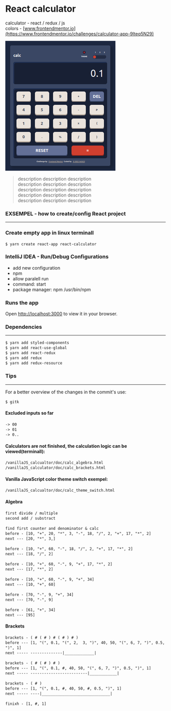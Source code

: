 # React calculator
calculator - react / redux / js  
colors - [www.frontendmentor.io](https://www.frontendmentor.io/challenges/calculator-app-9lteq5N29)


<img src="https://github.com/VoltG3/react_calculator/blob/master/doc/Screenshot00.png" alt="img">

> description description description  
description description description  
description description description  
description description description  
description description description


### EXSEMPEL - how to create/config React project
---

### Create empty app in linux terminall
```
$ yarn create react-app react-calculator
```
### IntelliJ IDEA - Run/Debug Configurations

- add new configuration
- npm
- allow paralell run
- command: start
- package manager: npm /usr/bin/npm

### Runs the app
Open [http://localhost:3000](http://localhost:3000) to view it in your browser.

### Dependencies
---
```
$ yarn add styled-components
$ yarn add react-use-global
$ yarn add react-redux
$ yarn add redux
$ yarn add redux-resource
```
### Tips
---
For a better overview of the changes in the commit's use:
```
$ gitk
```

#### Excluded inputs so far
```
-> 00
-> 01
-> 0..
```

#### Calculators are not finished, the calculation logic can be viewed(terminall):
```
/vanillaJS_calcualtor/doc/calc_algebra.html 
/vanillaJS_calculator/doc/calc_brackets.html
```

#### Vanilla JavaScript color theme switch exempel:
```
/vanillaJS_calcualtor/doc/calc_theme_switch.html 
```

#### Algebra
```
first divide / multiple
second add / substract

find first counter and denominator & calc
before - [10, "+", 20, "*", 3, "-", 18, "/", 2, "+", 17, "*", 2]
next --- [20, "*", 3,]

before - [10, "+", 60, "-", 18, "/", 2, "+", 17, "*", 2]
next --- [18, "/", 2]

before - [10, "+", 60, "-", 9, "+", 17, "*", 2]
next --- [17, "*", 2]

before - [10, "+", 60, "-", 9, "+", 34]
next --- [10, "+", 60]

before - [70, "-", 9, "+", 34]
next --- [70, "-", 9]

before - [61, "+", 34]
next --- [95]
```

#### Brackets
```
brackets - ( # ( # ) # ( # ) # )
before --- [1, "(", 0.1, "(", 2,  3, ")", 40, 50, "(", 6, 7, ")", 0.5, ")", 1]
next ----- --------------|_____________| 

brackets - ( # ( # ) # )
before --- [1, "(", 0.1, #, 40, 50, "(", 6, 7, ")", 0.5, ")", 1]
next ----- -------------------------|____________|

brackets - ( # )
before --- [1, "(", 0.1, #, 40, 50, #, 0.5, ")", 1]
next ----- ----|______________________________|

finixh - [1, #, 1]
```

